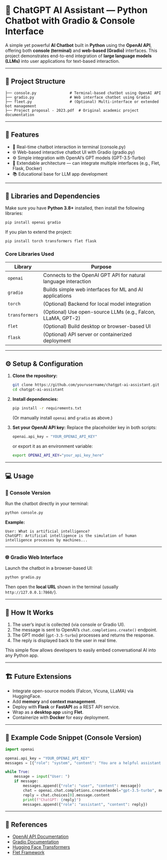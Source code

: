 # 🧠 ChatGPT AI Assistant — Python Chatbot with Gradio & Console Interface

A simple yet powerful **AI Chatbot** built in **Python** using the **OpenAI API**, offering both **console (terminal)** and **web-based (Gradio)** interfaces.
This project demonstrates end-to-end integration of **large language models (LLMs)** into user applications for text-based interaction.

---

## 📁 Project Structure

```
├── console.py               # Terminal-based chatbot using OpenAI API
├── gradio.py                # Web interface chatbot using Gradio
├── fleet.py                 # (Optional) Multi-interface or extended bot management
├── Project proposal - 2023.pdf  # Original academic project documentation
```

---

## 🚀 Features

* 💬 Real-time chatbot interaction in terminal (console.py)
* 🌐 Web-based interactive chatbot UI with Gradio (gradio.py)
* ⚙️ Simple integration with OpenAI’s GPT models (GPT-3.5-Turbo)
* 🧩 Extendable architecture — can integrate multiple interfaces (e.g., Flet, Flask, Docker)
* 📚 Educational base for LLM app development

---

## 🧰 Libraries and Dependencies

Make sure you have **Python 3.8+** installed, then install the following libraries:

```bash
pip install openai gradio
```

If you plan to extend the project:

```bash
pip install torch transformers flet flask
```

### Core Libraries Used

| Library        | Purpose                                                         |
| -------------- | --------------------------------------------------------------- |
| `openai`       | Connects to the OpenAI GPT API for natural language interaction |
| `gradio`       | Builds simple web interfaces for ML and AI applications         |
| `torch`        | (Optional) Backend for local model integration                  |
| `transformers` | (Optional) Use open-source LLMs (e.g., Falcon, LLaMA, GPT-2)    |
| `flet`         | (Optional) Build desktop or browser-based UI                    |
| `flask`        | (Optional) API server or containerized deployment               |

---

## ⚙️ Setup & Configuration

1. **Clone the repository:**

   ```bash
   git clone https://github.com/yourusername/chatgpt-ai-assistant.git
   cd chatgpt-ai-assistant
   ```

2. **Install dependencies:**

   ```bash
   pip install -r requirements.txt
   ```

   (Or manually install `openai` and `gradio` as above.)

3. **Set your OpenAI API key:**
   Replace the placeholder key in both scripts:

   ```python
   openai.api_key = "YOUR_OPENAI_API_KEY"
   ```

   or export it as an environment variable:

   ```bash
   export OPENAI_API_KEY="your_api_key_here"
   ```

---

## 💻 Usage

### 🧩 Console Version

Run the chatbot directly in your terminal:

```bash
python console.py
```

**Example:**

```
User: What is artificial intelligence?
ChatGPT: Artificial intelligence is the simulation of human intelligence processes by machines...
```

---

### 🌐 Gradio Web Interface

Launch the chatbot in a browser-based UI:

```bash
python gradio.py
```

Then open the **local URL** shown in the terminal (usually `http://127.0.0.1:7860/`).

---

## 🧠 How It Works

1. The user’s input is collected (via console or Gradio UI).
2. The message is sent to OpenAI’s `chat.completions.create()` endpoint.
3. The GPT model (`gpt-3.5-turbo`) processes and returns the response.
4. The reply is displayed back to the user in real time.

This simple flow allows developers to easily embed conversational AI into any Python app.

---

## 🏗️ Future Extensions

* Integrate open-source models (Falcon, Vicuna, LLaMA) via HuggingFace.
* Add **memory** and **context management**.
* Deploy with **Flask** or **FastAPI** as a REST API service.
* Wrap as a **desktop app** using **Flet**.
* Containerize with **Docker** for easy deployment.

---

## 🧩 Example Code Snippet (Console Version)

```python
import openai

openai.api_key = "YOUR_OPENAI_API_KEY"
messages = [{"role": "system", "content": "You are a helpful assistant."}]

while True:
    message = input("User: ")
    if message:
        messages.append({"role": "user", "content": message})
        chat = openai.chat.completions.create(model="gpt-3.5-turbo", messages=messages)
        reply = chat.choices[0].message.content
        print(f"ChatGPT: {reply}")
        messages.append({"role": "assistant", "content": reply})
```

---

## 📖 References

* [OpenAI API Documentation](https://platform.openai.com/docs/api-reference)
* [Gradio Documentation](https://www.gradio.app/docs/)
* [Hugging Face Transformers](https://huggingface.co/transformers/)
* [Flet Framework](https://flet.dev/)
